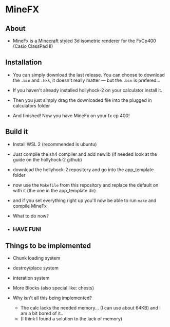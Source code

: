 # MineFX
## About
- MineFx is a Minecraft styled 3d isometric renderer for the FxCp400 (Casio ClassPad II)
  
## Installation
- You can simply download the last release. You can choose to download the ```.bin``` and ```.hkk```, it doesn't really matter — but the ```.bin``` is prefered...

- If you haven't already installed hollyhock-2 on your calculator install it.

- Then you just simply drag the downloaded file into the plugged in calculators folder

- And finished! Now you have MineFx on your fx cp 400!
## Build it 

- Install WSL 2 (recommended is ubuntu)

- Just compile the sh4 compiler and add newlib (if needed look at the guide on the hollyhock-2 github)

- download the hollyhock-2 repository and go into the app_template folder

- now use the ```Makefile``` from this repository and replace the default on with it (the one in the app_template dir)

- and if you set everything right up you'll now be able to run ```make``` and compile MineFx

- What to do now?
- ###  HAVE FUN!

## Things to be implemented
- Chunk loading system
- destroy/place system
- interation system
- More Blocks (also special like: chests)

- Why isn't all this being implemented?
  - The calc lacks the needed memory... (I can use about 64KB) and I am a bit bored of it..
  - (I think I found a solution to the lack of memory)

